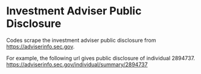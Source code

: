 # Investment Adviser Public Disclosure

Codes scrape the investment adviser public disclosure from https://adviserinfo.sec.gov.

For example, the following url gives public disclosure of individual 2894737.
https://adviserinfo.sec.gov/individual/summary/2894737
